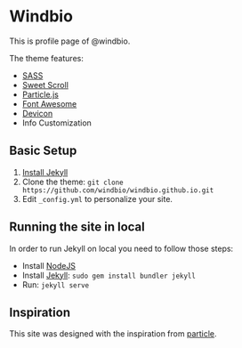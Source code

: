 # Windbio

This is profile page of @windbio.

The theme features:

- [SASS](https://sass-lang.com/)
- [Sweet Scroll](https://github.com/tsuyoshiwada/sweet-scroll)
- [Particle.js](https://github.com/marcbruederlin/particles.js)
- [Font Awesome](https://fontawesome.com)
- [Devicon](https://devicon.dev/)
- Info Customization

## Basic Setup

1. [Install Jekyll](http://jekyllrb.com)
2. Clone the theme: `git clone https://github.com/windbio/windbio.github.io.git`
3. Edit `_config.yml` to personalize your site.

## Running the site in local

In order to run Jekyll on local you need to follow those steps:

- Install [NodeJS](https://nodejs.org/)
- Install [Jekyll](https://jekyllrb.com): `sudo gem install bundler jekyll`
- Run: `jekyll serve`

## Inspiration

This site was designed with the inspiration from [particle](https://github.com/nrandecker/particle).

